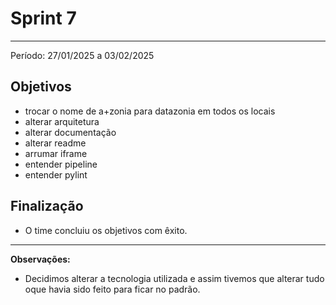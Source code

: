 # Sprint 7
---

Período: 27/01/2025 a 03/02/2025

## Objetivos

- trocar o nome de a+zonia para datazonia em todos os locais 
- alterar arquitetura 
- alterar documentação
- alterar readme 
- arrumar iframe
- entender pipeline
- entender pylint


## Finalização
- O time concluiu os objetivos com êxito.
---

**Observações:**
- Decidimos alterar a tecnologia utilizada e assim tivemos que alterar tudo oque havia sido feito para ficar no padrão.